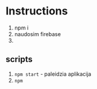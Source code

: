 # Instructions

1. npm i
2. naudosim firebase
3. 

## scripts

1. `npm start` - paleidzia aplikacija
2. `npm `
